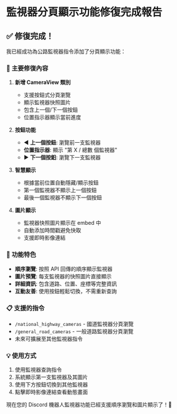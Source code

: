 # 監視器分頁顯示功能修復完成報告

## ✅ **修復完成！**

我已經成功為公路監視器指令添加了分頁顯示功能：

### 🔧 **主要修復內容**

1. **新增 CameraView 類別**
   - 支援按鈕式分頁瀏覽
   - 顯示監視器快照圖片
   - 包含上一個/下一個按鈕
   - 位置指示器顯示當前進度

2. **按鈕功能**
   - ◀️ **上一個按鈕**: 瀏覽前一支監視器
   - **位置指示器**: 顯示 "第 X / 總數 個監視器"
   - ▶️ **下一個按鈤**: 瀏覽下一支監視器

3. **智慧顯示**
   - 根據當前位置自動隱藏/顯示按鈕
   - 第一個監視器不顯示上一個按鈕
   - 最後一個監視器不顯示下一個按鈕

4. **圖片顯示**
   - 監視器快照圖片顯示在 embed 中
   - 自動添加時間戳避免快取
   - 支援即時影像連結

### 🎯 **功能特色**

- **順序瀏覽**: 按照 API 回傳的順序顯示監視器
- **圖片預覽**: 每支監視器的快照圖片直接顯示
- **詳細資訊**: 包含道路、位置、座標等完整資訊
- **互動友善**: 使用按鈕輕鬆切換，不需重新查詢

### 📋 **支援的指令**

- `/national_highway_cameras` - 國道監視器分頁瀏覽
- `/general_road_cameras` - 一般道路監視器分頁瀏覽
- 未來可擴展至其他監視器指令

### 💡 **使用方式**

1. 使用監視器查詢指令
2. 系統顯示第一支監視器及其圖片
3. 使用下方按鈕切換到其他監視器
4. 點擊即時影像連結查看動態畫面

現在您的 Discord 機器人監視器功能已經支援順序瀏覽和圖片顯示了！🚀
